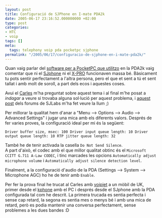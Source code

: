 ```yaml
---
layout: post
title: Configuració de SJPhone en I-mate PDA2k
date: 2005-06-17 23:16:52.000000000 +02:00
type: post
categories:
- HTC
- voip
tags: []
meta:
  tags: telephony voip pda pocketpc sjphone
permalink: "/2005/06/17/configuracio-de-sjphone-en-i-mate-pda2k/"
---
```

Quan vaig parlar del [software per a PocketPC que utilitzo](/blog/2005/05/22/nova-versio-de-la-rom-de-la-pda2k/) en la PDA2k vaig comentar que ni el [SJphone](http://www.sjlabs.com/) ni el [X-PRO](http://www.xten.com/index.php?menu=products&smenu=xproppc) funcionaven massa bé. Bàsicament tu pots sentir perfectament a l'altra persona, pero el que et sent a tú et sent tallat i amb molt de soroll, a part dels ecos i aquestes coses.

Avui el [Carles](http://santo-s.blogspot.com/) m'ha preguntat sobre aquest tema i al final m'he posat a _indagar_ a veure si trovaba alguna sol·lució per aquest problema, i [aquest post](http://forum.labs.softjoys.com/viewtopic.php?t=409) dels forums de SJLabs m'ha fet veure la llum ;)

Per millorar la qualitat hem d'anar a "Menu --\> Options --\> Audio --\> Advanced Settings" i jugar una mica amb els diferents valors. Després de fer varies proves, la configuració ideal per mi és la següent:

`
Driver buffer size, msec: 100
Driver input queue length: 10
Driver output queue length: 10
RTP jitter queue length: 32
`

També he de tenir activada la casella `Do Not Send Silence`.  
A part d'això, el codec amb el que millor qualitat obtinc és el `Microsoft CCITT G.711 A-Law CODEC`, i tinc marcades les opcions `Automatically adjust microphone volume` i `Automatically adjust silence detection level`.

Finalment, a la configuració d'audio de la PDA (Settings --\> System --\> Microphone AGC) ho he de tenir amb `Enable`.

Per fer la prova final he trucat al Carles amb [voipjet](http://www.voipjet.com) a un mòbil de UK, primer desde el [kphone](http://www.wirlab.net/kphone/) amb el PC i després desde el SJphone amb la PDA configurada tal com he descrit. La primera trucada es sentia perfecta i sense cap retard, la segona es sentia mes o menys bé i amb una mica de retard, però es podia mantenir una conversa perfectament, sense problemes a les dues bandes :D


